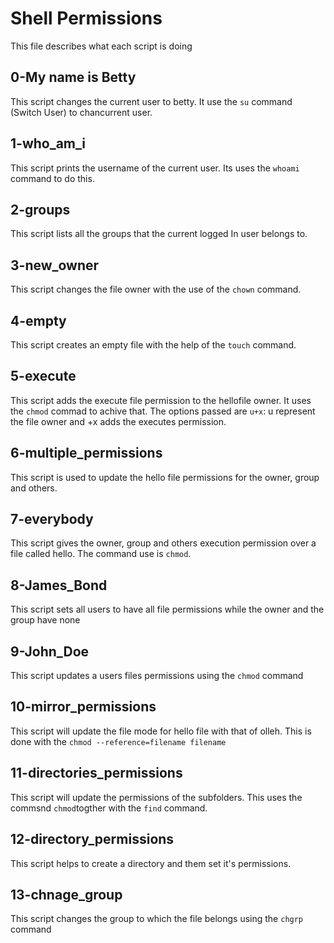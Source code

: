 # Shell Permissions
This file describes what each script is doing

## 0-My name is Betty
This script changes the current user to betty. It use the `su` command (Switch User) to chancurrent user.

## 1-who_am_i
This script prints the username of the current user. Its uses the `whoami` command to do this.

## 2-groups
This script lists all the groups that the current logged In user belongs to.

## 3-new_owner
This script changes the file owner with the use of the `chown` command.

## 4-empty
This script creates an empty file with the help of the `touch` command.

## 5-execute
This script adds the execute file permission to the hellofile owner. It uses the `chmod` commad to achive that. The options passed are `u+x`: u represent the file owner and +x adds the executes permission.

## 6-multiple_permissions
This script is used to update the hello file permissions for the owner, group and others.

## 7-everybody 
This script gives the owner, group and others execution permission over a file called hello. The command use is `chmod`.

## 8-James_Bond
This script sets all users to have all file permissions while the owner and the group have none

## 9-John_Doe
This script updates a users files permissions using the `chmod` command

## 10-mirror_permissions
This script will update the file mode for hello file with that of olleh. This is done with the `chmod --reference=filename filename`

## 11-directories_permissions
This script will update the permissions of the subfolders. This uses the commsnd `chmod`togther with the `find` command.

## 12-directory_permissions
This script helps to create a directory and them set it's permissions.

## 13-chnage_group
This script changes the group to which the file belongs using the `chgrp` command
